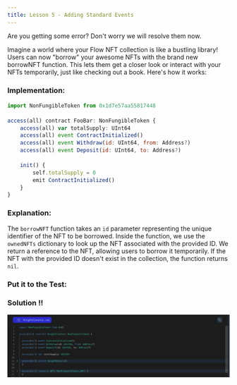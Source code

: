 ```yaml
---
title: Lesson 5 - Adding Standard Events
---
```


Are you getting some error? Don't worry we will resolve them now.

Imagine a world where your Flow NFT collection is like a bustling library! Users can now "borrow" your awesome NFTs with the brand new borrowNFT function. This lets them get a closer look or interact with your NFTs temporarily, just like checking out a book. Here's how it works:

### **Implementation:**

```jsx
import NonFungibleToken from 0x1d7e57aa55817448

access(all) contract FooBar: NonFungibleToken {
    access(all) var totalSupply: UInt64
    access(all) event ContractInitialized()
    access(all) event Withdraw(id: UInt64, from: Address?)
    access(all) event Deposit(id: UInt64, to: Address?)

    init() {
        self.totalSupply = 0
        emit ContractInitialized()
    }
}
```

### **Explanation:**

The `borrowNFT` function takes an `id` parameter representing the unique identifier of the NFT to be borrowed. Inside the function, we use the `ownedNFTs` dictionary to look up the NFT associated with the provided ID. We return a reference to the NFT, allowing users to borrow it temporarily. If the NFT with the provided ID doesn't exist in the collection, the function returns `nil`.

### **Put it to the Test:**

### Solution !!

![Alt text](image-4.png)
